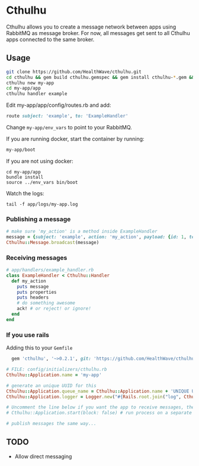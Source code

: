 # Cthulhu
Cthulhu allows you to create a message network between apps using RabbitMQ as message broker. For now, all messages get sent to all Cthulhu apps connected to the same broker.

## Usage
```bash
git clone https://github.com/HealthWave/cthulhu.git
cd cthulhu && gem build cthulhu.gemspec && gem install cthulhu-*.gem && rm cthulhu-*.gem && cd ..
cthulhu new my-app
cd my-app/app
cthulhu handler example

```

Edit my-app/app/config/routes.rb and add:

```ruby
route subject: 'example', to: 'ExampleHandler'
```

Change `my-app/env_vars` to point to your RabbitMQ.


If you are running docker, start the container by running:
```bash
my-app/boot
```

If you are not using docker:
```
cd my-app/app
bundle install
source ../env_vars bin/boot
```

Watch the logs:
```
tail -f app/logs/my-app.log
```

### Publishing a message
```ruby
# make sure 'my_action' is a method inside ExampleHandler
message = {subject: 'example', action: 'my_action', payload: {id: 1, text: 'lorem ipsum'}}
Cthulhu::Message.broadcast(message)
```

### Receiving messages
```ruby
# app/handlers/example_handler.rb
class ExampleHandler < Cthulhu::Handler
  def my_action
    puts message
    puts properties
    puts headers
    # do something awesome
    ack! # or reject! or ignore!
  end
end
```

### If you use rails

Adding this to your `Gemfile`
```ruby
  gem 'cthulhu', '~>0.2.1', git: 'https://github.com/HealthWave/cthulhu.git'
```


```ruby
# FILE: config/initializers/cthulhu.rb
Cthulhu::Application.name = 'my-app'

# generate an unique UUID for this
Cthulhu::Application.queue_name = Cthulhu::Application.name + 'UNIQUE UUID'
Cthulhu::Application.logger = Logger.new("#{Rails.root.join("log", Cthulhu::Application.name)}.log")

# Uncomment the line below if you want the app to receive messages, then create a folder app/handlers and drop the handlers there.
# Cthulhu::Application.start(block: false) # run process on a separate thread

# publish messages the same way...
```


## TODO
- Allow direct messaging
